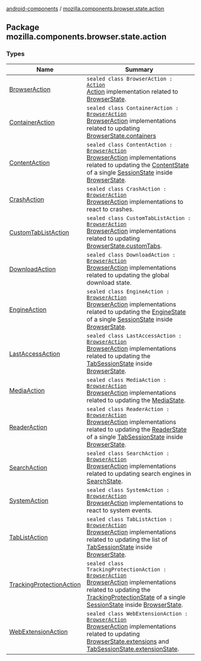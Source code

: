 [android-components](../index.md) / [mozilla.components.browser.state.action](./index.md)

## Package mozilla.components.browser.state.action

### Types

| Name | Summary |
|---|---|
| [BrowserAction](-browser-action.md) | `sealed class BrowserAction : `[`Action`](../mozilla.components.lib.state/-action.md)<br>[Action](../mozilla.components.lib.state/-action.md) implementation related to [BrowserState](../mozilla.components.browser.state.state/-browser-state/index.md). |
| [ContainerAction](-container-action/index.md) | `sealed class ContainerAction : `[`BrowserAction`](-browser-action.md)<br>[BrowserAction](-browser-action.md) implementations related to updating [BrowserState.containers](../mozilla.components.browser.state.state/-browser-state/containers.md) |
| [ContentAction](-content-action/index.md) | `sealed class ContentAction : `[`BrowserAction`](-browser-action.md)<br>[BrowserAction](-browser-action.md) implementations related to updating the [ContentState](../mozilla.components.browser.state.state/-content-state/index.md) of a single [SessionState](../mozilla.components.browser.state.state/-session-state/index.md) inside [BrowserState](../mozilla.components.browser.state.state/-browser-state/index.md). |
| [CrashAction](-crash-action/index.md) | `sealed class CrashAction : `[`BrowserAction`](-browser-action.md)<br>[BrowserAction](-browser-action.md) implementations to react to crashes. |
| [CustomTabListAction](-custom-tab-list-action/index.md) | `sealed class CustomTabListAction : `[`BrowserAction`](-browser-action.md)<br>[BrowserAction](-browser-action.md) implementations related to updating [BrowserState.customTabs](../mozilla.components.browser.state.state/-browser-state/custom-tabs.md). |
| [DownloadAction](-download-action/index.md) | `sealed class DownloadAction : `[`BrowserAction`](-browser-action.md)<br>[BrowserAction](-browser-action.md) implementations related to updating the global download state. |
| [EngineAction](-engine-action/index.md) | `sealed class EngineAction : `[`BrowserAction`](-browser-action.md)<br>[BrowserAction](-browser-action.md) implementations related to updating the [EngineState](../mozilla.components.browser.state.state/-engine-state/index.md) of a single [SessionState](../mozilla.components.browser.state.state/-session-state/index.md) inside [BrowserState](../mozilla.components.browser.state.state/-browser-state/index.md). |
| [LastAccessAction](-last-access-action/index.md) | `sealed class LastAccessAction : `[`BrowserAction`](-browser-action.md)<br>[BrowserAction](-browser-action.md) implementations related to updating the [TabSessionState](../mozilla.components.browser.state.state/-tab-session-state/index.md) inside [BrowserState](../mozilla.components.browser.state.state/-browser-state/index.md). |
| [MediaAction](-media-action/index.md) | `sealed class MediaAction : `[`BrowserAction`](-browser-action.md)<br>[BrowserAction](-browser-action.md) implementations related to updating the [MediaState](../mozilla.components.browser.state.state/-media-state/index.md). |
| [ReaderAction](-reader-action/index.md) | `sealed class ReaderAction : `[`BrowserAction`](-browser-action.md)<br>[BrowserAction](-browser-action.md) implementations related to updating the [ReaderState](../mozilla.components.browser.state.state/-reader-state/index.md) of a single [TabSessionState](../mozilla.components.browser.state.state/-tab-session-state/index.md) inside [BrowserState](../mozilla.components.browser.state.state/-browser-state/index.md). |
| [SearchAction](-search-action/index.md) | `sealed class SearchAction : `[`BrowserAction`](-browser-action.md)<br>[BrowserAction](-browser-action.md) implementations related to updating search engines in [SearchState](../mozilla.components.browser.state.state/-search-state/index.md). |
| [SystemAction](-system-action/index.md) | `sealed class SystemAction : `[`BrowserAction`](-browser-action.md)<br>[BrowserAction](-browser-action.md) implementations to react to system events. |
| [TabListAction](-tab-list-action/index.md) | `sealed class TabListAction : `[`BrowserAction`](-browser-action.md)<br>[BrowserAction](-browser-action.md) implementations related to updating the list of [TabSessionState](../mozilla.components.browser.state.state/-tab-session-state/index.md) inside [BrowserState](../mozilla.components.browser.state.state/-browser-state/index.md). |
| [TrackingProtectionAction](-tracking-protection-action/index.md) | `sealed class TrackingProtectionAction : `[`BrowserAction`](-browser-action.md)<br>[BrowserAction](-browser-action.md) implementations related to updating the [TrackingProtectionState](../mozilla.components.browser.state.state/-tracking-protection-state/index.md) of a single [SessionState](../mozilla.components.browser.state.state/-session-state/index.md) inside [BrowserState](../mozilla.components.browser.state.state/-browser-state/index.md). |
| [WebExtensionAction](-web-extension-action/index.md) | `sealed class WebExtensionAction : `[`BrowserAction`](-browser-action.md)<br>[BrowserAction](-browser-action.md) implementations related to updating [BrowserState.extensions](../mozilla.components.browser.state.state/-browser-state/extensions.md) and [TabSessionState.extensionState](../mozilla.components.browser.state.state/-tab-session-state/extension-state.md). |
